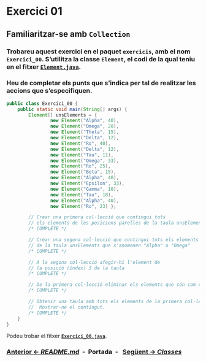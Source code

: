 # Exercici 01

## Familiaritzar-se amb **`Collection`**

### Trobareu aquest exercici en el **paquet `exercicis`**, amb el nom **`Exercici_00`**. S’utilitza la **classe `Element`**, el codi de la qual teniu en el fitxer [**`Element.java`**](./files/Element.java).

### Heu de completar els punts que s’indica per tal de realitzar les accions que s’especifiquen.

```java
public class Exercici_00 {
    public static void main(String[] args) {
        Element[] unsElements = {
                new Element("Alpha", 40),
                new Element("Omega", 20),
                new Element("Theta", 15),
                new Element("Delta", 12),
                new Element("Ro", 40),
                new Element("Delta", 12),
                new Element("Tau", 11),
                new Element("Omega", 33),
                new Element("Ro", 25),
                new Element("Beta", 15),
                new Element("Alpha", 40),
                new Element("Epsilon", 33),
                new Element("Gamma", 10),
                new Element("Tau", 18),
                new Element("Alpha", 40),
                new Element("Ro", 23) };

        // Crear una primera col·lecció que contingui tots
        // els elements de les posicions parelles de la taula unsElements.
        /* COMPLETE */

        // Crear una segona col·lecció que contingui tots els elements
        // de la taula unsElements que s'anomenen "Alpha" o "Omega"
        /* COMPLETE */

        // A la segona col·lecció afegir-hi l'element de
        // la posició (índex) 3 de la taula
        /* COMPLETE */

        // De la primera col·lecció eliminar els elements que són com els de la segona
        /* COMPLETE */

        // Obtenir una taula amb tots els elements de la primera col·lecció.
        //  Mostrar-ne el contingut.
        /* COMPLETE */
    }
}
```

Podeu trobar el fitxer [**`Exercici_00.java`**](exercicis/Exercici_00.java).

### [Anterior <- *README.md*](../README.md)&nbsp;&nbsp;-&nbsp;&nbsp;**Portada**&nbsp;&nbsp;-&nbsp;&nbsp; [Següent -> **_Classes_**](./02-classes.md)